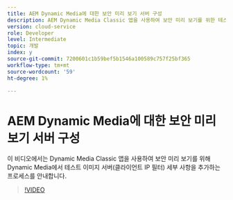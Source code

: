 ```yaml
---
title: AEM Dynamic Media에 대한 보안 미리 보기 서버 구성
description: AEM Dynamic Media Classic 앱을 사용하여 보안 미리 보기를 위한 테스트 이미지 서버를 구성합니다.
version: cloud-service
role: Developer
level: Intermediate
topic: 개발
index: y
source-git-commit: 7200601c1b59bef5b1546a100589c757f25bf365
workflow-type: tm+mt
source-wordcount: '59'
ht-degree: 1%

---
```



# AEM Dynamic Media에 대한 보안 미리 보기 서버 구성

이 비디오에서는 Dynamic Media Classic 앱을 사용하여 보안 미리 보기를 위해 Dynamic Media에서 테스트 이미지 서버(클라이언트 IP 필터) 세부 사항을 추가하는 프로세스를 안내합니다.

>[!VIDEO](https://video.tv.adobe.com/v/335462?quality=9&learn=on)
